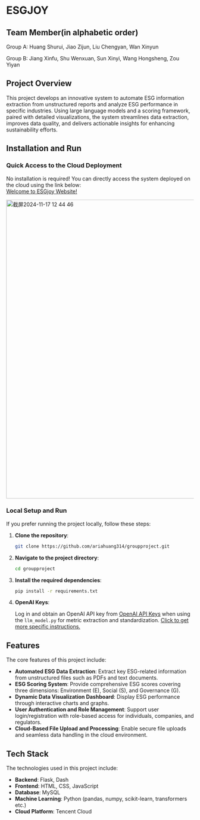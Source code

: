 # ESGJOY

## Team Member(in alphabetic order)
Group A: Huang Shurui, Jiao Zijun, Liu Chengyan, Wan Xinyun

Group B: Jiang Xinfu, Shu Wenxuan, Sun Xinyi, Wang Hongsheng, Zou Yiyan

## Project Overview
  This project develops an innovative system to automate ESG information extraction from unstructured reports and analyze ESG performance in specific industries. Using large language models and a scoring framework, paired with detailed visualizations, the system streamlines data extraction, improves data quality, and delivers actionable insights for enhancing sustainability efforts.
  
## Installation and Run

### Quick Access to the Cloud Deployment

No installation is required! You can directly access the system deployed on the cloud using the link below:  
[Welcome to ESGjoy Website!](http://43.156.233.50:5001/)

<img width="800" alt="截屏2024-11-17 12 44 46" src="https://github.com/user-attachments/assets/0d9114b7-5f88-4734-98a6-8c0dcce7217c">

### Local Setup and Run

If you prefer running the project locally, follow these steps:

1. **Clone the repository**:

   ```bash
   git clone https://github.com/ariahuang314/groupproject.git
   ```
2. **Navigate to the project directory**:

   ```bash
   cd groupproject
   ```
3. **Install the required dependencies**:

   ```bash
   pip install -r requirements.txt
   ```
4. **OpenAI Keys**:

   Log in and obtain an OpenAI API key from [OpenAI API Keys](https://platform.openai.com/settings/organization/api-keys) when using the `llm_model.py` for metric extraction and standardization. [Click to get more specific instructions.](https://github.com/ariahuang314/groupproject/wiki/8-API-Keys)

## Features

The core features of this project include:

- **Automated ESG Data Extraction**: Extract key ESG-related information from unstructured files such as PDFs and text documents.
- **ESG Scoring System**: Provide comprehensive ESG scores covering three dimensions: Environment (E), Social (S), and Governance (G).
- **Dynamic Data Visualization Dashboard**: Display ESG performance through interactive charts and graphs.
- **User Authentication and Role Management**: Support user login/registration with role-based access for individuals, companies, and regulators.
- **Cloud-Based File Upload and Processing**: Enable secure file uploads and seamless data handling in the cloud environment.

## Tech Stack

The technologies used in this project include:

- **Backend**: Flask, Dash
- **Frontend**: HTML, CSS, JavaScript
- **Database**: MySQL
- **Machine Learning**: Python (pandas, numpy, scikit-learn, transformers etc.)
- **Cloud Platform**: Tencent Cloud



